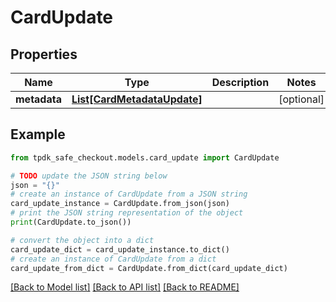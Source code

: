 # CardUpdate



## Properties

Name | Type | Description | Notes
------------ | ------------- | ------------- | -------------
**metadata** | [**List[CardMetadataUpdate]**](CardMetadataUpdate.md) |  | [optional] 

## Example

```python
from tpdk_safe_checkout.models.card_update import CardUpdate

# TODO update the JSON string below
json = "{}"
# create an instance of CardUpdate from a JSON string
card_update_instance = CardUpdate.from_json(json)
# print the JSON string representation of the object
print(CardUpdate.to_json())

# convert the object into a dict
card_update_dict = card_update_instance.to_dict()
# create an instance of CardUpdate from a dict
card_update_from_dict = CardUpdate.from_dict(card_update_dict)
```
[[Back to Model list]](../README.md#documentation-for-models) [[Back to API list]](../README.md#documentation-for-api-endpoints) [[Back to README]](../README.md)


